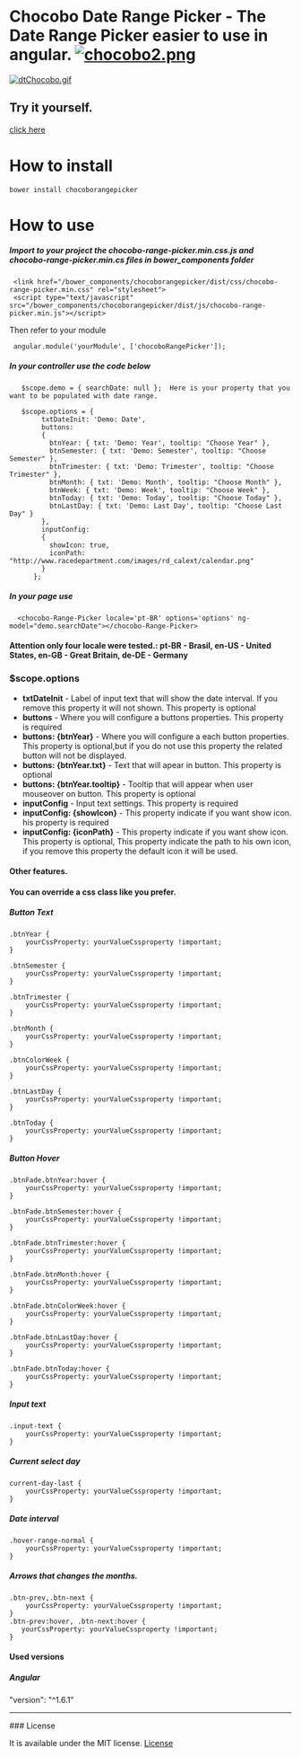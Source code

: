 # Chocobo Date Range Picker - The Date Range Picker easier to use in angular.  [![chocobo2.png](https://s23.postimg.org/9ihipgoej/chocobo2.png)](https://postimg.org/image/k5bbuvwjr/)

[![dtChocobo.gif](https://s30.postimg.org/qkccdu5xt/dt_Chocobo.gif)](https://postimg.org/image/607ifcq6l/)

## Try it yourself.
[click here](https://chocobo-date-range-picker.herokuapp.com/)

# How to install

```
bower install chocoborangepicker
```

# How to use

##### Import to your project the chocobo-range-picker.min.css.js and chocobo-range-picker.min.cs files in bower_components folder
```
 <link href="/bower_components/chocoborangepicker/dist/css/chocobo-range-picker.min.css" rel="stylesheet">
 <script type="text/javascript" src="/bower_components/chocoborangepicker/dist/js/chocobo-range-picker.min.js"></script>
```
 
 Then refer to your module
```
 angular.module('yourModule', ['chocoboRangePicker']);
```
 

##### In your controller use the code below
 
 
```
   $scope.demo = { searchDate: null };  Here is your property that you want to be populated with date range.
   
   $scope.options = {
        txtDateInit: 'Demo: Date',
        buttons:
        {
          btnYear: { txt: 'Demo: Year', tooltip: "Choose Year" },
          btnSemester: { txt: 'Demo: Semester', tooltip: "Choose Semester" },
          btnTrimester: { txt: 'Demo: Trimester', tooltip: "Choose Trimester" },
          btnMonth: { txt: 'Demo: Month', tooltip: "Choose Month" },
          btnWeek: { txt: 'Demo: Week', tooltip: "Choose Week" },
          btnToday: { txt: 'Demo: Today', tooltip: "Choose Today" },
          btnLastDay: { txt: 'Demo: Last Day', tooltip: "Choose Last Day" }
        },
        inputConfig: 
        {
          showIcon: true,
          iconPath: "http://www.racedepartment.com/images/rd_calext/calendar.png"
        }
      };
```
 
##### In your page use

```
  <chocobo-Range-Picker locale='pt-BR' options='options' ng-model="demo.searchDate"></chocobo-Range-Picker>
```

#### Attention only four locale were tested.: pt-BR - Brasil, en-US - United States, en-GB - Great Britain, de-DE - Germany

### $scope.options
<ul>
<li><b>txtDateInit</b> - Label of input text that will show the date interval. If you remove this property it will not shown. This property is optional</li>
<li><b>buttons</b> - Where you will configure a buttons properties. This property is required</li>
<li><b>buttons: {btnYear}</b> - Where you will configure a each button properties. This property is optional,but if you do not use this property the related button will not be displayed.</li>
<li><b>buttons: {btnYear.txt}</b> - Text that will apear in button. This property is optional</li>
<li><b>buttons: {btnYear.tooltip}</b> - Tooltip that will appear when user mouseover on button. This property is optional</li>
<li><b>inputConfig</b> - Input text settings. This property is required</li>
<li><b>inputConfig: {showIcon}</b> - This property indicate if you want show icon. his property is required</li>
<li><b>inputConfig: {iconPath}</b> - This property indicate if you want show icon. This property is optional, This property indicate the path to his own icon, if you remove this property the default icon it will be used.</li>
</ul>

#### Other features.

#### You can override a css class like you prefer.

##### Button Text

```
.btnYear {
    yourCssProperty: yourValueCssproperty !important;
}

.btnSemester {
    yourCssProperty: yourValueCssproperty !important;
}

.btnTrimester {
    yourCssProperty: yourValueCssproperty !important;
}

.btnMonth {
    yourCssProperty: yourValueCssproperty !important;
}

.btnColorWeek {
    yourCssProperty: yourValueCssproperty !important;
}

.btnLastDay {
    yourCssProperty: yourValueCssproperty !important;
}

.btnToday {
    yourCssProperty: yourValueCssproperty !important;
}

```

##### Button Hover

```
.btnFade.btnYear:hover {
    yourCssProperty: yourValueCssproperty !important;
}

.btnFade.btnSemester:hover {
    yourCssProperty: yourValueCssproperty !important;
}

.btnFade.btnTrimester:hover {
    yourCssProperty: yourValueCssproperty !important;
}

.btnFade.btnMonth:hover {
    yourCssProperty: yourValueCssproperty !important;
}

.btnFade.btnColorWeek:hover {
    yourCssProperty: yourValueCssproperty !important;
}

.btnFade.btnLastDay:hover {
    yourCssProperty: yourValueCssproperty !important;
}

.btnFade.btnToday:hover {
    yourCssProperty: yourValueCssproperty !important;
}
```

##### Input text

```
.input-text {
    yourCssProperty: yourValueCssproperty !important;
}
```

##### Current select day

```
current-day-last {
    yourCssProperty: yourValueCssproperty !important;
}
```

##### Date interval

```
.hover-range-normal {
    yourCssProperty: yourValueCssproperty !important;
} 
```
 
##### Arrows that changes the months.

```
.btn-prev,.btn-next {
    yourCssProperty: yourValueCssproperty !important;
}
.btn-prev:hover, .btn-next:hover {
   yourCssProperty: yourValueCssproperty !important;
}
```
#### Used versions

##### Angular
"version": "^1.6.1"
<hr>
### License

It is available under the MIT license.
[License](https://opensource.org/licenses/mit-license.php)
